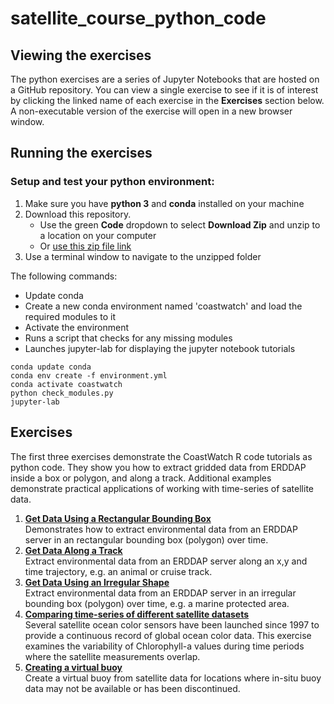 # satellite_course_python_code 

## Viewing the exercises
The python exercises are a series of Jupyter Notebooks that are hosted on a GitHub repository. You can view a single exercise to see if it is of interest by 
clicking the linked name of each exercise in the **Exercises** section below. A non-executable version of the exercise will open in a new browser window.   

<!--If you want an executable version of a single Notebook, you can save a Notebook to your computer using the save menu in your browser while viewing the file online. To get all of the Notebooks, you can go to the GitHub repository and download a zip file with all of the exercises included. To download the repo and run the Notebooks on your computer:
-->
## Running the exercises
### Setup and test your python environment: 

1. Make sure you have __python 3__ and __conda__ installed on your machine
2. Download this repository. 
    * Use the green __Code__ dropdown to select __Download Zip__ and unzip to a location on your computer
    * Or [use this zip file link](https://github.com/CoastWatch-WestCoast/python_code/archive/refs/heads/satellite_course_jan_2022.zip)
3. Use a terminal window to navigate to the unzipped folder 

The following commands:  
* Update conda
* Create a new conda environment named 'coastwatch' and load the required modules to it  
* Activate the environment  
* Runs a script that checks for any missing modules  
* Launches jupyter-lab for displaying the jupyter notebook tutorials  

```
conda update conda
conda env create -f environment.yml
conda activate coastwatch
python check_modules.py
jupyter-lab
```

## Exercises
The first three exercises demonstrate the CoastWatch R code tutorials as python code. They show you how to extract gridded data from ERDDAP inside a box or polygon, and along a track. Additional examples demonstrate practical applications of working with time-series of satellite data.  
1. **[Get Data Using a Rectangular Bounding Box](extract_box.ipynb)**  
Demonstrates how to extract environmental data from an ERDDAP server in an rectangular bounding box (polygon) over time.  
2. **[Get Data Along a Track](extract_track.ipynb)**  
Extract environmental data from an ERDDAP server along an x,y and time trajectory, e.g. an animal or cruise track.  
3. **[Get Data Using an Irregular Shape](extract_irregular_shape.ipynb)**  
Extract environmental data from an ERDDAP server in an irregular bounding box (polygon) over time, e.g. a marine protected area.  
4. **[Comparing time-series of different satellite datasets](compare_satellite_timeseries.ipynb)**  
Several satellite ocean color sensors have been launched since 1997 to provide a continuous record of global ocean color data. This exercise examines the variability of Chlorophyll-a values during time periods where the satellite measurements overlap.  
5. **[Creating a virtual buoy](virtual_buoy_timeseries.ipynb)**   
Create a virtual buoy from satellite data for locations where in-situ buoy data may not be available or has been discontinued.  

